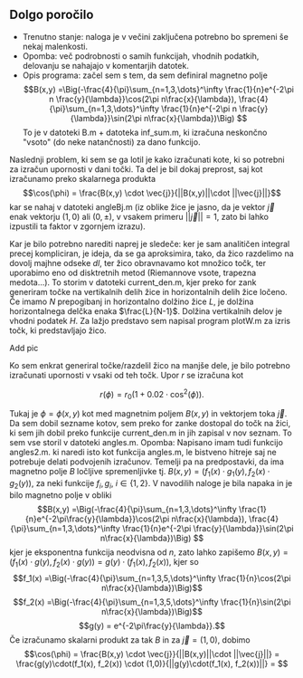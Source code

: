 ## Dolgo poročilo

- Trenutno stanje: naloga je v večini zaključena potrebno bo spremeni še nekaj malenkosti.
- Opomba: več podrobnosti o samih funkcijah, vhodnih podatkih, delovanju se nahajajo v komentarjih datotek. 
- Opis programa: začel sem s tem, da sem definiral magnetno polje
  $$B(x,y) =\Big(-\frac{4}{\pi}\sum_{n=1,3,\dots}^\infty \frac{1}{n}e^{-2\pi n \frac{y}{\lambda}}\cos(2\pi n\frac{x}{\lambda}), \frac{4}{\pi}\sum_{n=1,3,\dots}^\infty \frac{1}{n}e^{-2\pi n \frac{y}{\lambda}}\sin(2\pi n\frac{x}{\lambda})\Big) $$
  To je v datoteki B.m + datoteka inf_sum.m, ki izračuna neskončno "vsoto" (do neke natančnosti) za dano funkcijo.
  
Naslednji problem, ki sem se ga lotil je kako izračunati kote, ki so potrebni za izračun upornosti v dani točki. Ta del je bil dokaj preprost, saj kot izračunamo preko skalarnega produkta $$\cos(\phi) = \frac{B(x,y) \cdot \vec{j}}{||B(x,y)||\cdot ||\vec{j}||}$$ kar se nahaj v datoteki angleBj.m (iz oblike žice je jasno, da je vektor $\vec{j}$ enak vektorju $(1,0)$ ali $(0, \pm)$, v vsakem primeru $||\vec{j}|| = 1$, zato bi lahko izpustili ta faktor v zgornjem izrazu). 

Kar je bilo potrebno narediti naprej je sledeče: ker je sam analitičen integral precej kompliciran, je ideja, da se ga aproksimira, tako, da žico razdelimo na dovolj majhne odseke $dl$, ter žico obravnavamo kot množico točk, ter uporabimo eno od disktretnih metod (Riemannove vsote, trapezna medota...). To storim v datoteki current_den.m, kjer preko for zank generiram točke na vertikalnih delih žice in horizontalnih delih žice ločeno. Če imamo $N$ prepogibanj in horizontalno dolžino žice $L$, je dolžina horizontalnega delčka enaka $\frac{L}{N-1}$. Dolžina vertikalnih delov je vhodni podatek $H$. Za lažjo predstavo sem napisal program plotW.m za izris točk, ki predstavljajo žico.

Add pic

Ko sem enkrat generiral točke/razdelil žico na manjše dele, je bilo potrebno izračunati upornosti v vsaki od teh točk. Upor $r$ se izračuna kot 

$$r(\phi) = r_0(1 + 0.02\cdot \cos^2(\phi)).$$
  
Tukaj je $\phi = \phi(x,y)$ kot med magnetnim poljem $B(x,y)$ in vektorjem toka $\vec{j}$. Da sem dobil sezname kotov, sem preko for zanke dostopal do točk na žici, ki sem jih dobil preko funkcije current_den.m in jih zapisal v nov seznam. To sem vse storil v datoteki angles.m. 
Opomba: Napisano imam tudi funkcijo angles2.m. ki naredi isto kot funkcija angles.m, le bistveno hitreje saj ne potrebuje delati podvojenih izračunov. Temelji pa na predpostavki, da ima magnetno polje $B$ ločljive spremenljivke tj. $B(x,y) = (f_1(x)\cdot g_1(y), f_2(x)\cdot g_2(y))$, za neki funkcije $f_i, g_i$, $i \in \{1, 2\}$. V navodilih naloge je bila napaka in je bilo magnetno polje v obliki
$$B(x,y) =\Big(-\frac{4}{\pi}\sum_{n=1,3,\dots}^\infty \frac{1}{n}e^{-2\pi\frac{y}{\lambda}}\cos(2\pi n\frac{x}{\lambda}), \frac{4}{\pi}\sum_{n=1,3,\dots}^\infty \frac{1}{n}e^{-2\pi \frac{y}{\lambda}}\sin(2\pi n\frac{x}{\lambda})\Big) $$
kjer je eksponentna funkcija neodvisna od $n$, zato lahko zapišemo $B(x,y) = (f_1(x)\cdot g(y), f_2(x)\cdot g(y)) =  g(y)\cdot(f_1(x), f_2(x))$, kjer so 
$$f_1(x) =\Big(-\frac{4}{\pi}\sum_{n=1,3,5,\dots}^\infty \frac{1}{n}\cos(2\pi n\frac{x}{\lambda})\Big)$$
$$f_2(x) =\Big(-\frac{4}{\pi}\sum_{n=1,3,5,\dots}^\infty \frac{1}{n}\sin(2\pi n\frac{x}{\lambda})\Big)$$
$$g(y) = e^{-2\pi\frac{y}{\lambda}}.$$
Če izračunamo skalarni produkt za tak $B$ in za $\vec{j} = (1,0)$, dobimo
$$\cos(\phi) = \frac{B(x,y) \cdot \vec{j}}{||B(x,y)||\cdot ||\vec{j}||} = \frac{g(y)\cdot(f_1(x), f_2(x)) \cdot (1,0)}{||g(y)\cdot(f_1(x), f_2(x))||} = $$

